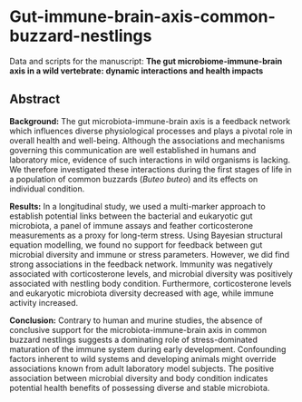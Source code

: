 # Gut-immune-brain-axis-common-buzzard-nestlings

Data and scripts for the manuscript: **The gut microbiome-immune-brain axis in a wild vertebrate: dynamic interactions and health impacts**


## Abstract


**Background:** The gut microbiota-immune-brain axis is a feedback network which influences diverse physiological processes and plays a pivotal role in overall health and well-being. Although the associations and mechanisms governing this communication are well established in humans and laboratory mice, evidence of such interactions in wild organisms is lacking. We therefore investigated these interactions during the first stages of life in a population of common buzzards (_Buteo buteo_) and its effects on individual condition.

**Results:** In a longitudinal study, we used a multi-marker approach to establish potential links between the bacterial and eukaryotic gut microbiota, a panel of immune assays and feather corticosterone measurements as a proxy for long-term stress. Using Bayesian structural equation modelling, we found no support for feedback between gut microbial diversity and immune or stress parameters. However, we did find strong associations in the feedback network. Immunity was negatively associated with corticosterone levels, and microbial diversity was positively associated with nestling body condition. Furthermore, corticosterone levels and eukaryotic microbiota diversity decreased with age, while immune activity increased.

**Conclusion:** Contrary to human and murine studies, the absence of conclusive support for the microbiota-immune-brain axis in common buzzard nestlings suggests a dominating role of stress-dominated maturation of the immune system during early development. Confounding factors inherent to wild systems and developing animals might override associations known from adult laboratory model subjects. The positive association between microbial diversity and body condition indicates potential health benefits of possessing diverse and stable microbiota.
